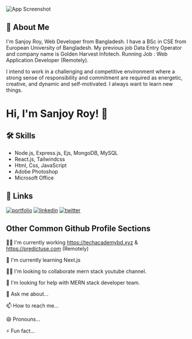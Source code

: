 ![App Screenshot](https://media.licdn.com/dms/image/C4D16AQEYrkTvO1YyJg/profile-displaybackgroundimage-shrink_350_1400/0/1654975135395?e=1694649600&v=beta&t=VqaJ9dlNV8BgWFdpeR6TJXhG-LK5tcFpzLzteyDCtzk)


## 🚀 About Me

I'm Sanjoy Roy, Web Developer from  Bangladesh. I have a BSc in CSE from European University of Bangladesh. My previous job Data Entry Operator and company name is Golden Harvest Infotech. Running Job : Web Application Developer (Remotely).

I intend to work in a challenging and competitive environment where a strong sense of responsibility and commitment are required as energetic, creative, and dynamic and self-motivated. I always want to learn new things.


# Hi, I'm Sanjoy Roy! 👋
## 🛠 Skills

- Node.js, Express.js, Ejs, MongoDB, MySQL
- React.js, Tailwindcss
- Html, Css, JavaScript
- Adobe Photoshop
- Microsoft Office





## 🔗 Links
[![portfolio](https://img.shields.io/badge/portfolio-000?style=for-the-badge&logo=ko-fi&logoColor=white)](https://github.com/sanjoy-git?tab=repositories)
[![linkedin](https://img.shields.io/badge/linkedin-0A66C2?style=for-the-badge&logo=linkedin&logoColor=white)](https://www.linkedin.com/in/sanjoy-in)
[![twitter](https://img.shields.io/badge/youtube-red?style=for-the-badge&logo=youtube&logoColor=white)](https://www.youtube.com/@sanjoy-roy)


## Other Common Github Profile Sections
👩‍💻 I'm currently working https://techacademybd.xyz & https://predictuse.com (Remotely)

🧠 I'm currently learning Next.js

👯‍♀️ I'm looking to collaborate mern stack youtube channel.

🤔 I'm looking for help with MERN stack developer team.

💬 Ask me about...

📫 How to reach me...

😄 Pronouns...

⚡️ Fun fact...

